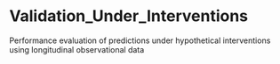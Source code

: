 # Validation_Under_Interventions
Performance evaluation of predictions under hypothetical interventions using longitudinal observational data
